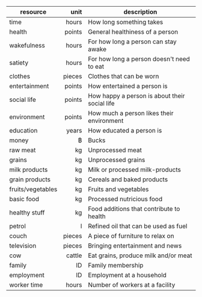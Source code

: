 resource          |   unit | description
------------------|-------:|------------
time              |  hours | How long something takes
health            | points | General healthiness of a person
wakefulness       |  hours | For how long a person can stay awake
satiety           |  hours | For how long a person doesn't need to eat
clothes           | pieces | Clothes that can be worn
entertainment     | points | How entertained a person is
social life       | points | How happy a person is about their social life
environment       | points | How much a person likes their environment
education         |  years | How educated a person is
money             |      ฿ | Bucks
raw meat          |     kg | Unprocessed meat
grains            |     kg | Unprocessed grains
milk products     |     kg | Milk or processed milk-products
grain products    |     kg | Cereals and baked products
fruits/vegetables |     kg | Fruits and vegetables
basic food        |     kg | Processed nutricious food
healthy stuff     |     kg | Food additions that contribute to health
petrol            |      l | Refined oil that can be used as fuel
couch             | pieces | A piece of furniture to relax on
television        | pieces | Bringing entertainment and news
cow               | cattle | Eat grains, produce milk and/or meat
family            |     ID | Family membership
employment        |     ID | Employment at a household
worker time       |  hours | Number of workers at a facility